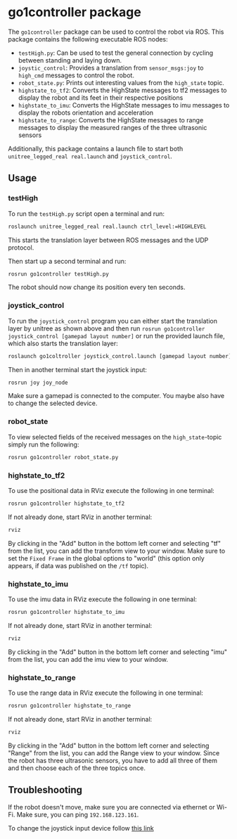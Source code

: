 # go1controller package
The `go1controller` package can be used to control the robot via ROS.
This package contains the following executable ROS nodes:
+ `testHigh.py`: Can be used to test the general connection by cycling between standing and laying down.
+ `joystic_control`: Provides a translation from `sensor_msgs:joy` to `high_cmd` messages to control the robot.
+ `robot_state.py`: Prints out interesting values from the `high_state` topic.
+ `highstate_to_tf2`: Converts the HighState messages to tf2 messages to display the robot and its feet in their respective positions  
+ `highstate_to_imu`: Converts the HighState messages to imu messages to display the robots orientation and acceleration
+ `highstate_to_range`: Converts the HighState messages to range messages to display the measured ranges of the three ultrasonic sensors

Additionally, this package contains a launch file to start both `unitree_legged_real real.launch` and `joystick_control`. 

## Usage

### testHigh
To run the `testHigh.py` script open a terminal and run:
```bash 
roslaunch unitree_legged_real real.launch ctrl_level:=HIGHLEVEL
```
This starts the translation layer between ROS messages and the UDP protocol.

Then start up a second terminal and run:
```bash
rosrun go1controller testHigh.py
```
The robot should now change its position every ten seconds.

### joystick_control
To run the `joystick_control` program you can either start the translation layer by unitree as shown above 
and then run `rosrun go1controller joystick_control [gamepad layout number]`
or run the provided launch file, which also starts the translation layer:
```bash
roslaunch go1coltroller joystick_control.launch [gamepad layout number]
```

Then in another terminal start the joystick input:
```bash
rosrun joy joy_node
```
Make sure a gamepad is connected to the computer. You maybe also have to change the selected device.

### robot_state
To view selected fields of the received messages on the `high_state`-topic simply run the following:
```bash
rosrun go1controller robot_state.py
```

### highstate_to_tf2
To use the positional data in RViz execute the following in one terminal:
```bash
rosrun go1controller highstate_to_tf2
```
If not already done, start RViz in another terminal:
```bash
rviz
```
By clicking in the "Add" button in the bottom left corner and selecting "tf" from the list, you can add the transform view to your window.
Make sure to set the `Fixed Frame` in the global options to "world" (this option only appears, if data was published on the `/tf` topic).

### highstate_to_imu
To use the imu data in RViz execute the following in one terminal:
```bash
rosrun go1controller highstate_to_imu
```
If not already done, start RViz in another terminal:
```bash
rviz
```
By clicking in the "Add" button in the bottom left corner and selecting "imu" from the list, you can add the imu view to your window.

### highstate_to_range
To use the range data in RViz execute the following in one terminal:
```bash
rosrun go1controller highstate_to_range
```
If not already done, start RViz in another terminal:
```bash
rviz
```
By clicking in the "Add" button in the bottom left corner and selecting "Range" from the list, you can add the Range view to your window.
Since the robot has three ultrasonic sensors, you have to add all three of them and then choose each of the three topics once.


## Troubleshooting
If the robot doesn't move, make sure you are connected via ethernet or Wi-Fi.
Make sure, you can ping `192.168.123.161`.

To change the joystick input device follow [this link](http://wiki.ros.org/joy/Tutorials/ConfiguringALinuxJoystick)
